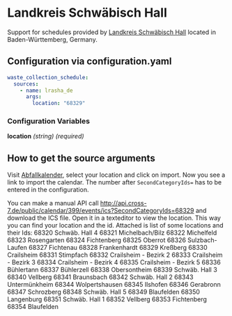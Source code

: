 # Landkreis Schwäbisch Hall

Support for schedules provided by [Landkreis Schwäbisch Hall](https://www.lrasha.de) located in Baden-Württemberg, Germany.

## Configuration via configuration.yaml

```yaml
waste_collection_schedule:
  sources:
    - name: lrasha_de
      args:
        location: "68329"
```

### Configuration Variables

**location**
*(string) (required)*

## How to get the source arguments

Visit [Abfallkalender](https://www.lrasha.de/de/buergerservice/abfallwirtschaft/abfallkalender), select your location and click on import. Now you see a link to import the calendar. The number after `SecondCategoryIds=` has to be entered in the configuration.


You can make a manual API call http://api.cross-7.de/public/calendar/399/events/ics?SecondCategoryIds=68329 and download the ICS file. Open it in a texteditor to view the location. This way you can find your location and the id. Attached is list of some locations and their Ids:
68320 Schwäb. Hall 4
68321 Michelbach/Bilz
68322 Michelfeld
68323 Rosengarten
68324 Fichtenberg
68325 Oberrot
68326 Sulzbach-Laufen
68327 Fichtenau
68328 Frankenhardt
68329 Kreßberg
68330 Crailsheim
68331 Stimpfach
68332 Crailsheim - Bezirk 2
68333 Crailsheim - Bezirk 3
68334 Crailsheim - Bezirk 4
68335 Crailsheim - Bezirk 5
68336 Bühlertann
68337 Bühlerzell
68338 Obersontheim
68339 Schwäb. Hall 3
68340 Vellberg
68341 Braunsbach
68342 Schwäb. Hall 2
68343 Untermünkheim
68344 Wolpertshausen
68345 Ilshofen
68346 Gerabronn
68347 Schrozberg
68348 Schwäb. Hall 5
68349 Blaufelden
68350 Langenburg
68351 Schwäb. Hall 1
68352 Vellberg
68353 Fichtenberg
68354 Blaufelden
